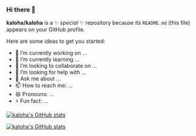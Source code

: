 ### Hi there 👋


**kaloha/kaloha** is a ✨ _special_ ✨ repository because its `README.md` (this file) appears on your GitHub profile.

Here are some ideas to get you started:

- 🔭 I’m currently working on ...
- 🌱 I’m currently learning ...
- 👯 I’m looking to collaborate on ...
- 🤔 I’m looking for help with ...
- 💬 Ask me about ...
- 📫 How to reach me: ...
- 😄 Pronouns: ...
- ⚡ Fun fact: ...

[![kaloha's GitHub stats](https://github-readme-stats.vercel.app/api?username=waveshare&show_icons=true&theme=radical)](https://github.com/waveshare/github-readme-stats)

[![kaloha's GitHub stats](https://github-readme-stats.vercel.app/api?username=Seeed_Studio&show_icons=true&theme=radical)](https://github.com/Seeed-Studio/github-readme-stats)


